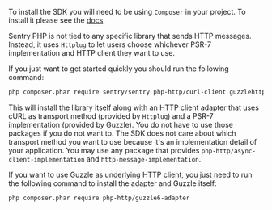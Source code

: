 To install the SDK you will need to be using `Composer` in your project. To install
it please see the [docs](https://getcomposer.org/download/).

Sentry PHP is not tied to any specific library that sends HTTP messages. Instead,
it uses `Httplug` to let users choose whichever PSR-7 implementation and HTTP client
they want to use.

If you just want to get started quickly you should run the following command:

```bash
php composer.phar require sentry/sentry php-http/curl-client guzzlehttp/psr7
```

This will install the library itself along with an HTTP client adapter that uses
cURL as transport method (provided by `Httplug`) and a PSR-7 implementation
(provided by Guzzle). You do not have to use those packages if you do not want to.
The SDK does not care about which transport method you want to use because it's
an implementation detail of your application. You may use any package that provides
`php-http/async-client-implementation` and `http-message-implementation`.

If you want to use Guzzle as underlying HTTP client, you just need to run the
following command to install the adapter and Guzzle itself:

```bash
php composer.phar require php-http/guzzle6-adapter
```
